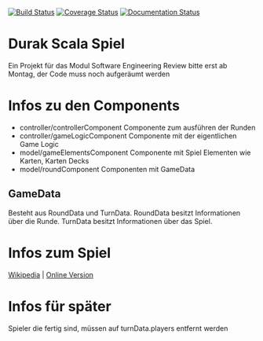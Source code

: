 [![Build Status](https://travis-ci.org/Defkil/htwg-scala-durak.svg?branch=master)](https://travis-ci.org/Defkil/htwg-scala-durak)
[![Coverage Status](https://coveralls.io/repos/github/Defkil/htwg-scala-durak/badge.svg?branch=master)](https://coveralls.io/github/Defkil/htwg-scala-durak?branch=master)
[![Documentation Status](https://readthedocs.org/projects/ansicolortags/badge/?version=latest)](https://defkil.github.io/htwg-scala-durak/master/docs/)

# Durak Scala Spiel

Ein Projekt für das Modul Software Engineering
Review bitte erst ab Montag, der Code muss noch aufgeräumt werden

# Infos zu den Components
* controller/controllerComponent Componente zum ausführen der Runden
* controller/gameLogicComponent Componente mit der eigentlichen Game Logic
* model/gameElementsComponent Componente mit Spiel Elementen wie Karten, Karten Decks
* model/roundComponent Componenten mit GameData

## GameData
Besteht aus RoundData und TurnData.
RoundData besitzt Informationen über die Runde. TurnData besitzt Informationen über das Spiel.
# Infos zum Spiel

[Wikipedia](https://de.wikipedia.org/wiki/Durak_(Kartenspiel)) |
[Online Version](https://durak.hlop.de/)

# Infos für später
Spieler die fertig sind, müssen auf turnData.players entfernt werden